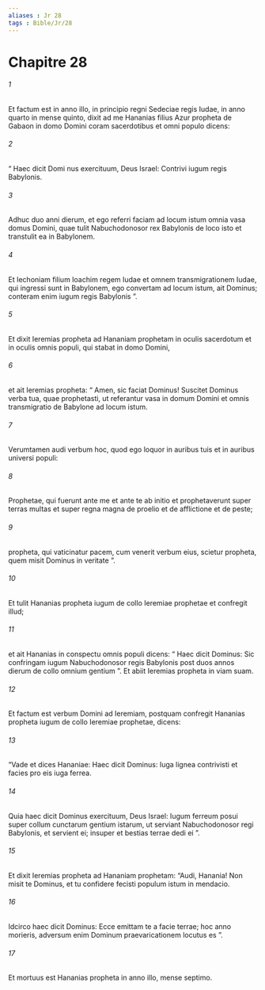 ```yaml
---
aliases : Jr 28
tags : Bible/Jr/28
---
```


# Chapitre 28

###### 1
Et factum est in anno illo, in principio regni Sedeciae regis Iudae, in anno quarto in mense quinto, dixit ad me Hananias filius Azur propheta de Gabaon in domo Domini coram sacerdotibus et omni populo dicens: 
###### 2
“ Haec dicit Domi nus exercituum, Deus Israel: Contrivi iugum regis Babylonis. 
###### 3
Adhuc duo anni dierum, et ego referri faciam ad locum istum omnia vasa domus Domini, quae tulit Nabuchodonosor rex Babylonis de loco isto et transtulit ea in Babylonem. 
###### 4
Et Iechoniam filium Ioachim regem Iudae et omnem transmigrationem Iudae, qui ingressi sunt in Babylonem, ego convertam ad locum istum, ait Dominus; conteram enim iugum regis Babylonis ”. 
###### 5
Et dixit Ieremias propheta ad Hananiam prophetam in oculis sacerdotum et in oculis omnis populi, qui stabat in domo Domini, 
###### 6
et ait Ieremias propheta: “ Amen, sic faciat Dominus! Suscitet Dominus verba tua, quae prophetasti, ut referantur vasa in domum Domini et omnis transmigratio de Babylone ad locum istum. 
###### 7
Verumtamen audi verbum hoc, quod ego loquor in auribus tuis et in auribus universi populi: 
###### 8
Prophetae, qui fuerunt ante me et ante te ab initio et prophetaverunt super terras multas et super regna magna de proelio et de afflictione et de peste; 
###### 9
propheta, qui vaticinatur pacem, cum venerit verbum eius, scietur propheta, quem misit Dominus in veritate ”.
###### 10
Et tulit Hananias propheta iugum de collo Ieremiae prophetae et confregit illud; 
###### 11
et ait Hananias in conspectu omnis populi dicens: “ Haec dicit Dominus: Sic confringam iugum Nabuchodonosor regis Babylonis post duos annos dierum de collo omnium gentium ”. Et abiit Ieremias propheta in viam suam.
###### 12
Et factum est verbum Domini ad Ieremiam, postquam confregit Hananias propheta iugum de collo Ieremiae prophetae, dicens: 
###### 13
“Vade et dices Hananiae: Haec dicit Dominus: Iuga lignea contrivisti et facies pro eis iuga ferrea. 
###### 14
Quia haec dicit Dominus exercituum, Deus Israel: Iugum ferreum posui super collum cunctarum gentium istarum, ut serviant Nabuchodonosor regi Babylonis, et servient ei; insuper et bestias terrae dedi ei ”.
###### 15
Et dixit Ieremias propheta ad Hananiam prophetam: “Audi, Hanania! Non misit te Dominus, et tu confidere fecisti populum istum in mendacio. 
###### 16
Idcirco haec dicit Dominus: Ecce emittam te a facie terrae; hoc anno morieris, adversum enim Dominum praevaricationem locutus es ”. 
###### 17
Et mortuus est Hananias propheta in anno illo, mense septimo.
